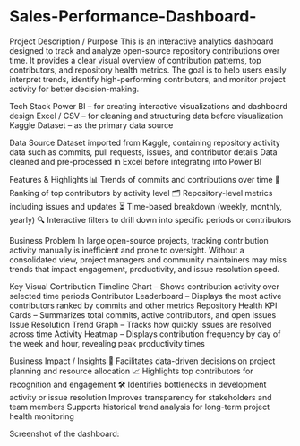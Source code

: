 # Sales-Performance-Dashboard-
Project Description / Purpose
This is an interactive analytics dashboard designed to track and analyze open-source repository contributions over time. It provides a clear visual overview of contribution patterns, top contributors, and repository health metrics. The goal is to help users easily interpret trends, identify high-performing contributors, and monitor project activity for better decision-making.

Tech Stack
Power BI – for creating interactive visualizations and dashboard design
Excel / CSV – for cleaning and structuring data before visualization
Kaggle Dataset – as the primary data source

Data Source
Dataset imported from Kaggle, containing repository activity data such as commits, pull requests, issues, and contributor details
Data cleaned and pre-processed in Excel before integrating into Power BI

Features & Highlights
📊 Trends of commits and contributions over time
👥 Ranking of top contributors by activity level
🗂 Repository-level metrics including issues and updates
⏳ Time-based breakdown (weekly, monthly, yearly)
🔍 Interactive filters to drill down into specific periods or contributors

Business Problem
In large open-source projects, tracking contribution activity manually is inefficient and prone to oversight. Without a consolidated view, project managers and community maintainers may miss trends that impact engagement, productivity, and issue resolution speed.

Key Visual
Contribution Timeline Chart – Shows contribution activity over selected time periods
Contributor Leaderboard – Displays the most active contributors ranked by commits and other metrics
Repository Health KPI Cards – Summarizes total commits, active contributors, and open issues
Issue Resolution Trend Graph – Tracks how quickly issues are resolved across time
Activity Heatmap – Displays contribution frequency by day of the week and hour, revealing peak productivity times

Business Impact / Insights
🚀 Facilitates data-driven decisions on project planning and resource allocation
📈 Highlights top contributors for recognition and engagement
🛠 Identifies bottlenecks in development activity or issue resolution
   Improves transparency for stakeholders and team members
   Supports historical trend analysis for long-term project health monitoring

Screenshot of the dashboard: 

